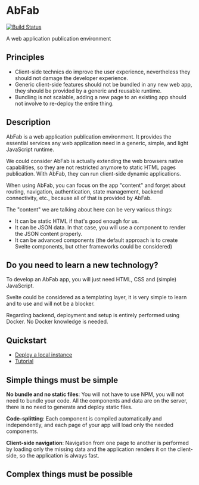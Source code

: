 # AbFab

[![Build Status](https://github.com/ebrehault/abfab/workflows/CI/badge.svg)](https://github.com/ebrehault/abfab/actions?query=workflow%3ACI)

A web application publication environment

## Principles

-   Client-side technics do improve the user experience, nevertheless they should not damage the developer experience.
-   Generic client-side features should not be bundled in any new web app, they should be provided by a generic and reusable runtime.
-   Bundling is not scalable, adding a new page to an existing app should not involve to re-deploy the entire thing.

## Description

AbFab is a web application publication environment. It provides the essential services any web application need in a generic, simple, and light JavaScript runtime.

We could consider AbFab is actually extending the web browsers native capabilities, so they are not restricted anymore to static HTML pages publication. With AbFab, they can run client-side dynamic applications.

When using AbFab, you can focus on the app "content" and forget about routing, navigation, authentication, state management, backend connectivity, etc., because all of that is provided by AbFab.

The "content" we are talking about here can be very various things:

-   It can be static HTML if that's good enough for us.
-   It can be JSON data. In that case, you will use a component to render the JSON content properly.
-   It can be advanced components (the default approach is to create Svelte components, but other frameworks could be considered)

## Do you need to learn a new technology?

To develop an AbFab app, you will just need HTML, CSS and (simple) JavaScript.

Svelte could be considered as a templating layer, it is very simple to learn and to use and will not be a blocker.

Regarding backend, deployment and setup is entirely performed using Docker. No Docker knowledge is needed.

## Quickstart

-   [Deploy a local instance](./docs/deploy.md#deploy-locally)
-   [Tutorial](./docs/tutorial.md)

## Simple things must be simple

**No bundle and no static files**: You will not have to use NPM, you will not need to bundle your code. All the components and data are on the server, there is no need to generate and deploy static files.

**Code-splitting**: Each component is compiled automatically and independently, and each page of your app will load only the needed components.

**Client-side navigation**: Navigation from one page to another is performed by loading only the missing data and the application renders it on the client-side, so the application is always fast.

## Complex things must be possible
